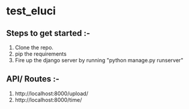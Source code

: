 # test_eluci

## Steps to get started :-
1. Clone the repo.
2. pip the requirements
3. Fire up the django server by running "python manage.py runserver"

## API/ Routes :-
1. http://localhost:8000/upload/
2. http://localhost:8000/time/
